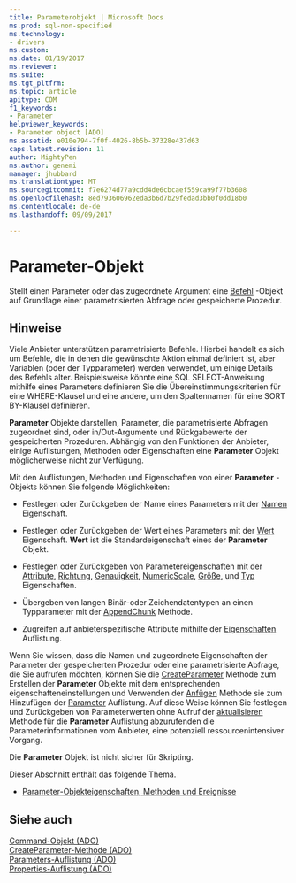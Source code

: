 ```yaml
---
title: Parameterobjekt | Microsoft Docs
ms.prod: sql-non-specified
ms.technology:
- drivers
ms.custom: 
ms.date: 01/19/2017
ms.reviewer: 
ms.suite: 
ms.tgt_pltfrm: 
ms.topic: article
apitype: COM
f1_keywords:
- Parameter
helpviewer_keywords:
- Parameter object [ADO]
ms.assetid: e010e794-7f0f-4026-8b5b-37328e437d63
caps.latest.revision: 11
author: MightyPen
ms.author: genemi
manager: jhubbard
ms.translationtype: MT
ms.sourcegitcommit: f7e6274d77a9cdd4de6cbcaef559ca99f77b3608
ms.openlocfilehash: 8ed793606962eda3b6d7b29fedad3bb0f0dd18b0
ms.contentlocale: de-de
ms.lasthandoff: 09/09/2017

---
```

# <a name="parameter-object"></a>Parameter-Objekt
Stellt einen Parameter oder das zugeordnete Argument eine [Befehl](../../../ado/reference/ado-api/command-object-ado.md) -Objekt auf Grundlage einer parametrisierten Abfrage oder gespeicherte Prozedur.  
  
## <a name="remarks"></a>Hinweise  
 Viele Anbieter unterstützen parametrisierte Befehle. Hierbei handelt es sich um Befehle, die in denen die gewünschte Aktion einmal definiert ist, aber Variablen (oder der Typparameter) werden verwendet, um einige Details des Befehls alter. Beispielsweise könnte eine SQL SELECT-Anweisung mithilfe eines Parameters definieren Sie die Übereinstimmungskriterien für eine WHERE-Klausel und eine andere, um den Spaltennamen für eine SORT BY-Klausel definieren.  
  
 **Parameter** Objekte darstellen, Parameter, die parametrisierte Abfragen zugeordnet sind, oder in/Out-Argumente und Rückgabewerte der gespeicherten Prozeduren. Abhängig von den Funktionen der Anbieter, einige Auflistungen, Methoden oder Eigenschaften eine **Parameter** Objekt möglicherweise nicht zur Verfügung.  
  
 Mit den Auflistungen, Methoden und Eigenschaften von einer **Parameter** -Objekts können Sie folgende Möglichkeiten:  
  
-   Festlegen oder Zurückgeben der Name eines Parameters mit der [Namen](../../../ado/reference/ado-api/name-property-ado.md) Eigenschaft.  
  
-   Festlegen oder Zurückgeben der Wert eines Parameters mit der [Wert](../../../ado/reference/ado-api/value-property-ado.md) Eigenschaft. **Wert** ist die Standardeigenschaft eines der **Parameter** Objekt.  
  
-   Festlegen oder Zurückgeben von Parametereigenschaften mit der [Attribute](../../../ado/reference/ado-api/attributes-property-ado.md), [Richtung](../../../ado/reference/ado-api/direction-property.md), [Genauigkeit](../../../ado/reference/ado-api/precision-property-ado.md), [NumericScale](../../../ado/reference/ado-api/numericscale-property-ado.md), [ Größe](../../../ado/reference/ado-api/size-property-ado-parameter.md), und [Typ](../../../ado/reference/ado-api/type-property-ado.md) Eigenschaften.  
  
-   Übergeben von langen Binär-oder Zeichendatentypen an einen Typparameter mit der [AppendChunk](../../../ado/reference/ado-api/appendchunk-method-ado.md) Methode.  
  
-   Zugreifen auf anbieterspezifische Attribute mithilfe der [Eigenschaften](../../../ado/reference/ado-api/properties-collection-ado.md) Auflistung.  
  
 Wenn Sie wissen, dass die Namen und zugeordnete Eigenschaften der Parameter der gespeicherten Prozedur oder eine parametrisierte Abfrage, die Sie aufrufen möchten, können Sie die [CreateParameter](../../../ado/reference/ado-api/createparameter-method-ado.md) Methode zum Erstellen der **Parameter** Objekte mit dem entsprechenden eigenschafteneinstellungen und Verwenden der [Anfügen](../../../ado/reference/ado-api/append-method-ado.md) Methode sie zum Hinzufügen der [Parameter](../../../ado/reference/ado-api/parameters-collection-ado.md) Auflistung. Auf diese Weise können Sie festlegen und Zurückgeben von Parameterwerten ohne Aufruf der [aktualisieren](../../../ado/reference/ado-api/refresh-method-ado.md) Methode für die **Parameter** Auflistung abzurufenden die Parameterinformationen vom Anbieter, eine potenziell ressourcenintensiver Vorgang.  
  
 Die **Parameter** Objekt ist nicht sicher für Skripting.  
  
 Dieser Abschnitt enthält das folgende Thema.  
  
-   [Parameter-Objekteigenschaften, Methoden und Ereignisse](../../../ado/reference/ado-api/parameter-object-properties-methods-and-events.md)  
  
## <a name="see-also"></a>Siehe auch  
 [Command-Objekt (ADO)](../../../ado/reference/ado-api/command-object-ado.md)   
 [CreateParameter-Methode (ADO)](../../../ado/reference/ado-api/createparameter-method-ado.md)   
 [Parameters-Auflistung (ADO)](../../../ado/reference/ado-api/parameters-collection-ado.md)   
 [Properties-Auflistung (ADO)](../../../ado/reference/ado-api/properties-collection-ado.md)
